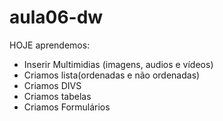 # aula06-dw

 HOJE aprendemos:
- Inserir Multimidias (imagens, audios e vídeos)
- Criamos lista(ordenadas e não ordenadas)
- Criamos DIVS
- Criamos tabelas
- Criamos Formulários